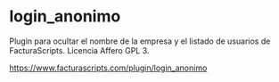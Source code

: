 # login_anonimo
Plugin para ocultar el nombre de la empresa y el listado de usuarios de FacturaScripts.
Licencia Affero GPL 3.

https://www.facturascripts.com/plugin/login_anonimo